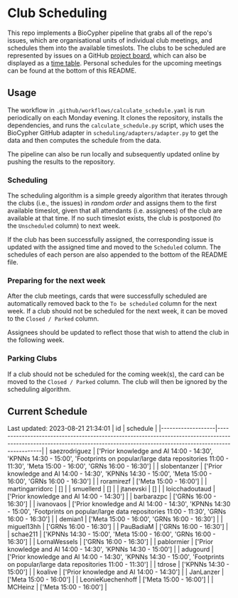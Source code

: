 # Club Scheduling

This repo implements a BioCypher pipeline that grabs all of the repo's issues,
which are organisational units of individual club meetings, and schedules them
into the available timeslots. The clubs to be scheduled are represented by
issues on a GitHub [project
board](https://github.com/orgs/saezlab/projects/18/views/1), which can also be
displayed as a [time
table](https://github.com/orgs/saezlab/projects/18/views/2). Personal schedules
for the upcoming meetings can be found at the bottom of this README.

## Usage

The workflow in `.github/workflows/calculate_schedule.yaml` is run periodically
on each Monday evening. It clones the repository, installs the dependencies, and
runs the `calculate_schedule.py` script, which uses the BioCypher GitHub adapter
in `scheduling/adapters/adapter.py` to get the data and then computes the
schedule from the data.

The pipeline can also be run locally and subsequently updated online by pushing
the results to the repository. 

### Scheduling

The scheduling algorithm is a simple greedy algorithm that iterates through the
clubs (i.e., the issues) in *random order* and assigns them to the first
available timeslot, given that all attendants (i.e. assignees) of the club are
available at that time. If no such timeslot exists, the club is postponed (to
the `Unscheduled` column) to next week. 

If the club has been successfully assigned, the corresponding issue is updated
with the assigned time and moved to the `Scheduled` column. The schedules of
each person are also appended to the bottom of the README file.

### Preparing for the next week

After the club meetings, cards that were successfully scheduled are
automatically removed back to the `To be scheduled` column for the next week.
If a club should not be scheduled for the next week, it can be moved to the
`Closed / Parked` column.

Assignees should be updated to reflect those that wish to attend the club in the
following week.

### Parking Clubs

If a club should not be scheduled for the coming week(s), the card can be moved
to the `Closed / Parked` column. The club will then be ignored by the scheduling
algorithm.

## Current Schedule
Last updated: 2023-08-21 21:34:01
| id                | schedule                                                                                                                                                                   |
|-------------------|----------------------------------------------------------------------------------------------------------------------------------------------------------------------------|
| saezrodriguez     | ['Prior knowledge and AI 14:00 - 14:30', 'KPNNs 14:30 - 15:00', 'Footprints on popular/large data repositories 11:00 - 11:30', 'Meta 15:00 - 16:00', 'GRNs 16:00 - 16:30'] |
| slobentanzer      | ['Prior knowledge and AI 14:00 - 14:30', 'KPNNs 14:30 - 15:00', 'Meta 15:00 - 16:00', 'GRNs 16:00 - 16:30']                                                                |
| roramirezf        | ['Meta 15:00 - 16:00']                                                                                                                                                     |
| martingarridorc   | []                                                                                                                                                                         |
| smuellerd         | []                                                                                                                                                                         |
| jtanevski         | []                                                                                                                                                                         |
| loicchadoutaud    | ['Prior knowledge and AI 14:00 - 14:30']                                                                                                                                   |
| barbarazpc        | ['GRNs 16:00 - 16:30']                                                                                                                                                     |
| ivanovaos         | ['Prior knowledge and AI 14:00 - 14:30', 'KPNNs 14:30 - 15:00', 'Footprints on popular/large data repositories 11:00 - 11:30', 'GRNs 16:00 - 16:30']                       |
| demian1           | ['Meta 15:00 - 16:00', 'GRNs 16:00 - 16:30']                                                                                                                               |
| miguel13hh        | ['GRNs 16:00 - 16:30']                                                                                                                                                     |
| PauBadiaM         | ['GRNs 16:00 - 16:30']                                                                                                                                                     |
| schae211          | ['KPNNs 14:30 - 15:00', 'Meta 15:00 - 16:00', 'GRNs 16:00 - 16:30']                                                                                                        |
| LornaWessels      | ['GRNs 16:00 - 16:30']                                                                                                                                                     |
| pablormier        | ['Prior knowledge and AI 14:00 - 14:30', 'KPNNs 14:30 - 15:00']                                                                                                            |
| adugourd          | ['Prior knowledge and AI 14:00 - 14:30', 'KPNNs 14:30 - 15:00', 'Footprints on popular/large data repositories 11:00 - 11:30']                                             |
| tdrose            | ['KPNNs 14:30 - 15:00']                                                                                                                                                    |
| koalive           | ['Prior knowledge and AI 14:00 - 14:30']                                                                                                                                   |
| JanLanzer         | ['Meta 15:00 - 16:00']                                                                                                                                                     |
| LeonieKuechenhoff | ['Meta 15:00 - 16:00']                                                                                                                                                     |
| MCHeinz           | ['Meta 15:00 - 16:00']                                                                                                                                                     |